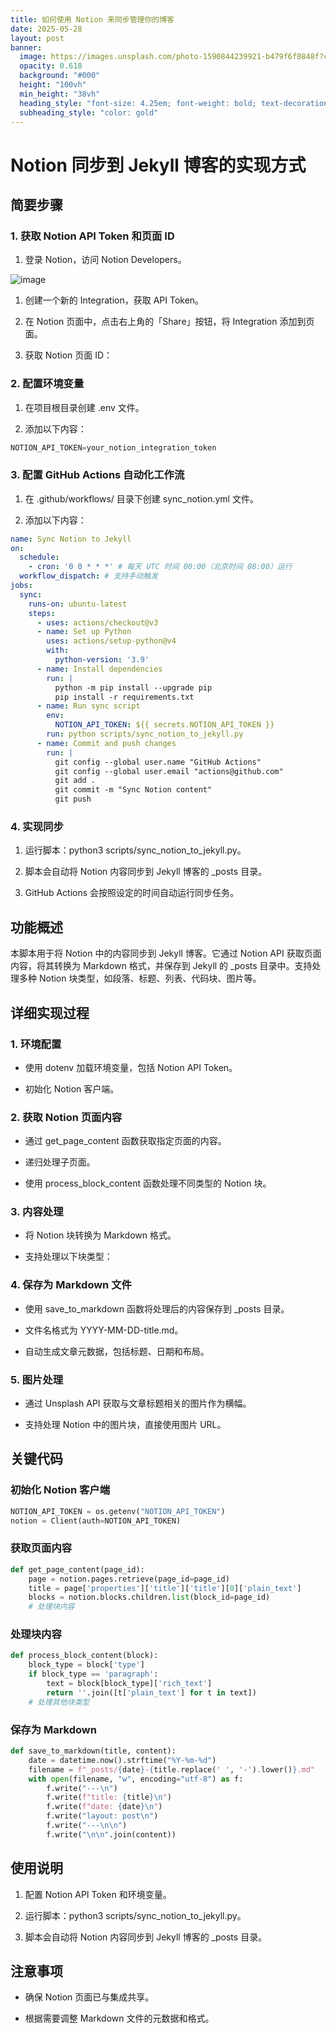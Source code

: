 ```yaml
---
title: 如何使用 Notion 来同步管理你的博客
date: 2025-05-28
layout: post
banner:
  image: https://images.unsplash.com/photo-1590844239921-b479f6f8848f?crop=entropy&cs=tinysrgb&fit=max&fm=jpg&ixid=M3w2OTIwMzJ8MHwxfHJhbmRvbXx8fHx8fHx8fDE3NDg0NzA4MDJ8&ixlib=rb-4.1.0&q=80&w=1080
  opacity: 0.618
  background: "#000"
  height: "100vh"
  min_height: "38vh"
  heading_style: "font-size: 4.25em; font-weight: bold; text-decoration: underline"
  subheading_style: "color: gold"
---
```


# Notion 同步到 Jekyll 博客的实现方式

## 简要步骤

### 1. 获取 Notion API Token 和页面 ID

1. 登录 Notion，访问 Notion Developers。

![image](https://prod-files-secure.s3.us-west-2.amazonaws.com/a7a0cc5a-89b9-4cda-8686-1fba0ca52f40/d19c1afe-dea5-4312-9333-786b0ba83054/image.png?X-Amz-Algorithm=AWS4-HMAC-SHA256&X-Amz-Content-Sha256=UNSIGNED-PAYLOAD&X-Amz-Credential=ASIAZI2LB46626KTJZV5%2F20250528%2Fus-west-2%2Fs3%2Faws4_request&X-Amz-Date=20250528T222002Z&X-Amz-Expires=3600&X-Amz-Security-Token=IQoJb3JpZ2luX2VjELb%2F%2F%2F%2F%2F%2F%2F%2F%2F%2FwEaCXVzLXdlc3QtMiJHMEUCIEGDz%2Fbl74AkwEUK6KZ8xylGRQ2%2FYpoGW683v8S9IB8IAiEAydra6ZdlDIXCa7XCADVpNG7kJEnbLD0yucNKgI%2BPPW8q%2FwMIfxAAGgw2Mzc0MjMxODM4MDUiDE8ien8hN%2FY9kHvGHCrcAzQZyM3dV0VGh3L%2B3dozUzr%2Fm5rKtzerMbkSmvKGXJ7pJz%2FNxFI6QygYBHAqjwA2ft%2F2F2xcvQ41Z9Aw1fZ%2FS1qkv2ucUvItr5fNM6sC%2F9QqfJlURlSp7n92OiKE14LMaaOXie6XqH7fm7Gax6qPCf%2FdGVT0FL6oua%2BTZNf4p973mSVzRW38VV8iTqSuD0u1AnSCbdKRXRG3NxAb2jUBYp%2BeEik6g5pbkKghfcniRA%2BZ5tc3Qd0kwpBXYc6dbwjevsiOzetRrMWSyz7Tb6tqktP8uY9ovbd8ncT4xMjMwi1Viq1SS%2Fveb484RxleXxQ8SVtcAdHmChwFtAtlkn0T8qJtWZe2fM8ZaalzQGXcFKM5%2B5ejrgEIKYwYuImV2%2BWuexXT57IU7EHKCVfVaveitF3J3lPm6vxj9p9d%2F60AfiG9hM4a%2BLoH6xgNcX0gAR9iaAN%2Bc4YGkEWleiWmbHB8YWM6xNvRvmYcdOVQad6nH40e%2Fh9%2FUk2b6zxW5ZNa3ojQ89uvlIk%2B4gCR%2BBS74Ac9mrdfBfW%2FGm%2FcfrP01trlR5mWoVCYX4UCZRwHZy49iHFJ4ypSBmaSSIwiWKiITjxVzVQdJJA85h3BvfAP64cOwoJikv70LdbTdzmcrb84MOiQ3sEGOqUBmVdthRthCGb09DGjZbP4%2FGoPRrsPgewB12xa4LM3DfaLr%2BnAi42BXvNeyCzes7EUWbg%2BmxIHeUpabV8GR3cOFEWK8QneGdJwxbYA89VxqHgc7Y30pgAzJxKhRdtzzvYpfJ4Yix05Iz4ULOlNC5XYt1JK11cvw8ijrMDrQHxrSvtXfuXAVBRoqR7mQeocbkdI%2Fy0v1ooRpSvNvLo1UH0Ob0yOyXit&X-Amz-Signature=3b9737587c6f874452c28d3da5068e179ef8745b1600fa3ac5ad80a7b45ec43d&X-Amz-SignedHeaders=host&x-id=GetObject)

1. 创建一个新的 Integration，获取 API Token。

1. 在 Notion 页面中，点击右上角的「Share」按钮，将 Integration 添加到页面。

1. 获取 Notion 页面 ID：


### 2. 配置环境变量

1. 在项目根目录创建 .env 文件。

1. 添加以下内容：

```javascript
NOTION_API_TOKEN=your_notion_integration_token
```

### 3. 配置 GitHub Actions 自动化工作流

1. 在 .github/workflows/ 目录下创建 sync_notion.yml 文件。

1. 添加以下内容：

```yaml
name: Sync Notion to Jekyll
on:
  schedule:
    - cron: '0 0 * * *' # 每天 UTC 时间 00:00（北京时间 08:00）运行
  workflow_dispatch: # 支持手动触发
jobs:
  sync:
    runs-on: ubuntu-latest
    steps:
      - uses: actions/checkout@v3
      - name: Set up Python
        uses: actions/setup-python@v4
        with:
          python-version: '3.9'
      - name: Install dependencies
        run: |
          python -m pip install --upgrade pip
          pip install -r requirements.txt
      - name: Run sync script
        env:
          NOTION_API_TOKEN: ${{ secrets.NOTION_API_TOKEN }}
        run: python scripts/sync_notion_to_jekyll.py
      - name: Commit and push changes
        run: |
          git config --global user.name "GitHub Actions"
          git config --global user.email "actions@github.com"
          git add .
          git commit -m "Sync Notion content"
          git push
```

### 4. 实现同步

1. 运行脚本：python3 scripts/sync_notion_to_jekyll.py。

1. 脚本会自动将 Notion 内容同步到 Jekyll 博客的 _posts 目录。

1. GitHub Actions 会按照设定的时间自动运行同步任务。

## 功能概述

本脚本用于将 Notion 中的内容同步到 Jekyll 博客。它通过 Notion API 获取页面内容，将其转换为 Markdown 格式，并保存到 Jekyll 的 _posts 目录中。支持处理多种 Notion 块类型，如段落、标题、列表、代码块、图片等。

## 详细实现过程

### 1. 环境配置

- 使用 dotenv 加载环境变量，包括 Notion API Token。

- 初始化 Notion 客户端。

### 2. 获取 Notion 页面内容

- 通过 get_page_content 函数获取指定页面的内容。

- 递归处理子页面。

- 使用 process_block_content 函数处理不同类型的 Notion 块。

### 3. 内容处理

- 将 Notion 块转换为 Markdown 格式。

- 支持处理以下块类型：


### 4. 保存为 Markdown 文件

- 使用 save_to_markdown 函数将处理后的内容保存到 _posts 目录。

- 文件名格式为 YYYY-MM-DD-title.md。

- 自动生成文章元数据，包括标题、日期和布局。

### 5. 图片处理

- 通过 Unsplash API 获取与文章标题相关的图片作为横幅。

- 支持处理 Notion 中的图片块，直接使用图片 URL。

## 关键代码

### 初始化 Notion 客户端

```python
NOTION_API_TOKEN = os.getenv("NOTION_API_TOKEN")
notion = Client(auth=NOTION_API_TOKEN)
```

### 获取页面内容

```python
def get_page_content(page_id):
    page = notion.pages.retrieve(page_id=page_id)
    title = page['properties']['title']['title'][0]['plain_text']
    blocks = notion.blocks.children.list(block_id=page_id)
    # 处理块内容
```

### 处理块内容

```python
def process_block_content(block):
    block_type = block['type']
    if block_type == 'paragraph':
        text = block[block_type]['rich_text']
        return ''.join([t['plain_text'] for t in text])
    # 处理其他块类型
```

### 保存为 Markdown

```python
def save_to_markdown(title, content):
    date = datetime.now().strftime("%Y-%m-%d")
    filename = f"_posts/{date}-{title.replace(' ', '-').lower()}.md"
    with open(filename, "w", encoding="utf-8") as f:
        f.write("---\n")
        f.write(f"title: {title}\n")
        f.write(f"date: {date}\n")
        f.write("layout: post\n")
        f.write("---\n\n")
        f.write("\n\n".join(content))
```

## 使用说明

1. 配置 Notion API Token 和环境变量。

1. 运行脚本：python3 scripts/sync_notion_to_jekyll.py。

1. 脚本会自动将 Notion 内容同步到 Jekyll 博客的 _posts 目录。

## 注意事项

- 确保 Notion 页面已与集成共享。

- 根据需要调整 Markdown 文件的元数据和格式。